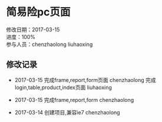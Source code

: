 # 简易险pc页面
修改日期：2017-03-15  
进度：100%  
参与人员：chenzhaolong liuhaoxing



## 修改记录 
- 2017-03-15
完成frame,report,form页面 chenzhaolong
完成login,table,product,index页面 liuhaoxing


- 2017-03-15
完成frame,report,form chenzhaolong


- 2017-03-14
创建项目,兼容ie7 chenzhaolong